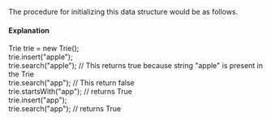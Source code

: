The procedure for initializing this data structure would be as follows.
#### Explanation
Trie trie = new Trie(); <br />
trie.insert("apple"); <br />
trie.search("apple"); // This returns true because string "apple" is present in the Trie <br />
trie.search("app");   // This return false <br />
trie.startsWith("app"); // returns True <br />
trie.insert("app"); <br />
trie.search("app");     // returns True <br />
